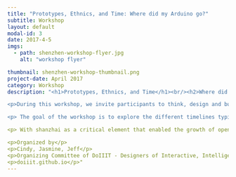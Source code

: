 ```yaml
---
title: "Prototypes, Ethnics, and Time: Where did my Arduino go?"
subtitle: Workshop
layout: default
modal-id: 3
date: 2017-4-5
imgs: 
  - path: shenzhen-workshop-flyer.jpg
    alt: "workshop flyer"

thumbnail: shenzhen-workshop-thumbnail.png
project-date: April 2017
category: Workshop
description: "<h1>Prototypes, Ethnics, and Time</h1><br/><h2>Where did my Arduino go?</h2>

<p>During this workshop, we invite participants to think, design and build open source hardware prototypes and products in consideration of their time cycles - its movement across geological, social and economic timelines. These timelines help us understand how technological artifacts transform over time in consideration of market fluctuations and trends, environmental concerns and constraints as well as sociopolitical shifts and policy changes.</p>

<p> The goal of the workshop is to explore the different timelines typical to different models of product development and hardware production. We add to conversations around agile and "rapid prototyping" and traditional corporate design timelines a more global and holistic consideration of time and making, drawing inspiration from China's shanzhai (山寨) culture. 

<p> With shanzhai as a critical element that enabled the growth of open source hardware, we will examine technology life cycles (production, use, discard, recycle) in the context of their impact of labor, environment, and social change. We consider where prototypes we have made and/or products we possess go, from its initial production, replication, distribution and use, asking questions like “How can I make the first 100 units of my first prototypes?” and “What is this made of and where does it come from?” </p>

<p>Organized by</p>
<p>Cindy, Jasmine, Jeff</p>
<p>Organizing Committee of DoIIIT - Designers of Interactive, Intelligent, and Interconnected Things</p>
<p>doiiit.github.io</p>"
---
```

